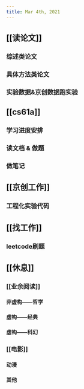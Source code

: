 ```yaml
---
title: Mar 4th, 2021
---
```


## [[读论文]]
### 综述类论文
### 具体方法类论文
### 实验数据&京创数据跑实验
## [[cs61a]]
### 学习进度安排
### 读文档 & 做题
### 做笔记
## [[京创工作]]
### 工程化实验代码
## [[找工作]]
### leetcode刷题
## [[休息]]
### [[业余阅读]]
#### 非虚构——哲学
#### 虚构——经典
#### 虚构——科幻
### [[电影]]
#### 动漫
#### 其他

